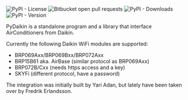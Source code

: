 ![PyPI - License](https://img.shields.io/pypi/l/pydaikin?color=green)
![Bitbucket open pull requests](https://img.shields.io/bitbucket/pr/mustang51/pydaikin?logo=bitbucket&logoColor=white)
![PyPI - Downloads](https://img.shields.io/pypi/dw/pydaikin?label=downloads&logo=pypi&logoColor=white)
![PyPI - Version](https://img.shields.io/pypi/v/pydaikin?label=version&logo=pypi&logoColor=white)

PyDaikin is a standalone program and a library that interface AirConditioners from Daikin.

Currently the following Daikin WiFi modules are supported:

* BRP069Axx/BRP069Bxx/BRP072Axx
* BRP15B61 aka. AirBase (similar protocol as BRP069Axx)
* BRP072B/Cxx (needs https access and a key)
* SKYFi (different protocol, have a password)

The integration was initially built by Yari Adan, but lately have been taken over by Fredrik Erlandsson.
